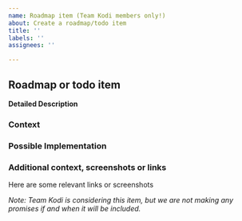 ```yaml
---
name: Roadmap item (Team Kodi members only!)
about: Create a roadmap/todo item
title: ''
labels: ''
assignees: ''

---
```


<!--- Please fill out this template to the best of your ability. You can always edit this issue once you have created it. -->
## Roadmap or todo item
**Detailed Description**
<!--- Provide a detailed description of the change or addition you are proposing -->



### Context
<!--- Why is this change important to you? How would you use it? -->
<!--- How can it benefit other users? -->



### Possible Implementation
<!--- Not obligatory, but suggest an idea for implementing addition or change -->



### Additional context, screenshots or links
Here are some relevant links or screenshots
<!--- Put your text below this line -->




<!--- End of this issue -->
*Note: Team Kodi is considering this item, but we are not making any promises if and when it will be included.*
